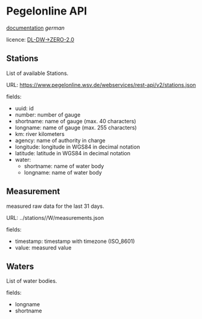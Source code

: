 # Pegelonline API

[documentation](https://www.pegelonline.wsv.de/webservice/guideRestapi) *german*

licence: [DL-DW->ZERO-2.0](https://www.govdata.de/dl-de/zero-2-0)

## Stations

List of available Stations.

URL: https://www.pegelonline.wsv.de/webservices/rest-api/v2/stations.json

fields:
- uuid: id
- number: number of gauge
- shortname: name of gauge (max. 40 characters)
- longname:	name of gauge (max. 255 characters)
- km: river kilometers
- agency: name of	authority in charge
- longitude:	longitude in WGS84 in decimal notation
- latitude:	latitude in WGS84 in decimal notation
- water:
    - shortname: name of water body
    - longname: name of water body

## Measurement

measured raw data for the last 31 days.

URL: ../stations/<uuid>/W/measurements.json

fields:
- timestamp: timestamp with timezone (ISO_8601)
- value: measured value

## Waters

List of water bodies.

fields:
- longname
- shortname
